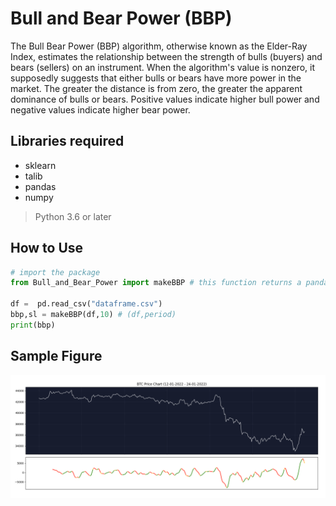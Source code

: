 # Bull and Bear Power (BBP)

The Bull Bear Power (BBP) algorithm, otherwise known as the Elder-Ray Index, estimates the relationship between the strength of bulls (buyers) and bears (sellers) on an instrument. When the algorithm's value is nonzero, it supposedly suggests that either bulls or bears have more power in the market. The greater the distance is from zero, the greater the apparent dominance of bulls or bears. Positive values indicate higher bull power and negative values indicate higher bear power.

## Libraries required

- sklearn
- talib
- pandas
- numpy

> Python 3.6 or later

## How to Use

```python
# import the package
from Bull_and_Bear_Power import makeBBP # this function returns a pandas series with the indicator values and the raw dataset

df =  pd.read_csv("dataframe.csv")
bbp,sl = makeBBP(df,10) # (df,period)
print(bbp)
```

## Sample Figure

<p align="center"><img src="https://github.com/chartingshow/documentation/blob/master/assets/images/tests/bull-and-bear-power.png" alt="Bull and Bear Power"></p>
